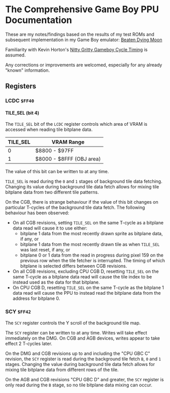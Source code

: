 # The Comprehensive Game Boy PPU Documentation

These are my notes/findings based on the results of my test ROMs and subsequent implementation in my Game Boy emulator: [Beaten Dying Moon](https://mattcurrie.com/bdm-demo/)

Familiarity with Kevin Horton's [Nitty Gritty Gameboy Cycle Timing](http://blog.kevtris.org/blogfiles/Nitty%20Gritty%20Gameboy%20VRAM%20Timing.txt) is assumed.  

Any corrections or improvements are welcomed, especially for any already "known" information.

## Registers

### LCDC `$FF40`

#### TILE_SEL (bit 4)

The `TILE_SEL` bit of the `LCDC` register controls which area of VRAM is accessed when reading tile bitplane data.

| TILE_SEL | VRAM Range               |
| -------- | ------------------------ |
|        0 | $8800 - $97FF            |
|        1 | $8000 - $8FFF (OBJ area) |

The value of this bit can be written to at any time.

`TILE_SEL` is read during the `0` and `1` stages of background tile data fetching. Changing its value during background tile data fetch allows for mixing tile bitplane data from two different tile patterns.

On the CGB, there is strange behaviour if the value of this bit changes on particular T-cycles of the background tile data fetch. The following behaviour has been observed:

- On all CGB revisions, setting `TILE_SEL` on the same T-cycle as a bitplane data read will cause it to use either:
  - bitplane 1 data from the most recently drawn sprite as bitplane data, if any, or
  - bitplane 1 data from the most recently drawn tile as when `TILE_SEL` was last reset, if any, or
  - bitplane 0 or 1 data from the read in progress during pixel 159 on the previous row when the tile fetcher is interrupted. The timing of which bitplane is selected differs between CGB revisions.
- On all CGB revisions, excluding CPU CGB D, resetting `TILE_SEL` on the same T-cycle as a bitplane data read will cause the tile index to be instead used as the data for that bitplane.
- On CPU CGB D, resetting `TILE_SEL` on the same T-cycle as the bitplane 1 data read will cause the PPU to instead read the bitplane data from the address for bitplane 0.


### SCY `$FF42`

The `SCY` register controls the Y scroll of the background tile map.  

The `SCY` register can be written to at any time. Writes will take effect immediately on the DMG. On CGB and AGB devices, writes appear to take effect 2 T-cycles later.

On the DMG and CGB revisions up to and including the "CPU GBC C" revision, the `SCY` register is read during the background tile fetch `B`, `0` and `1` stages. Changing the value during background tile data fetch allows for mixing tile bitplane data from different rows of the tile.

On the AGB and CGB revisions "CPU GBC D" and greater, the `SCY` register is only read during the `B` stage, so no tile bitplane data mixing can occur.


